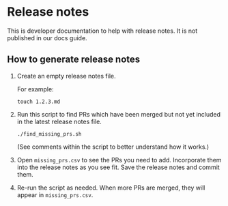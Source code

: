 # Release notes

This is developer documentation to help with release notes. It is not published in our docs guide.

## How to generate release notes

1. Create an empty release notes file.

    For example:

    ```
    touch 1.2.3.md
    ```

1. Run this script to find PRs which have been merged but not yet included in the latest release notes file.

    ```
    ./find_missing_prs.sh
    ```

    (See comments within the script to better understand how it works.)

1. Open `missing_prs.csv` to see the PRs you need to add. Incorporate them into the release notes as you see fit. Save the release notes and commit them.

1. Re-run the script as needed. When more PRs are merged, they will appear in `missing_prs.csv`.

